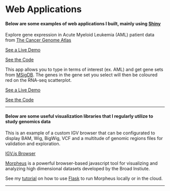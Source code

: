 # Web Applications

#### Below are some examples of web applications I built, mainly using [Shiny](https://shiny.rstudio.com/)

Explore gene expression in Acute Myeloid Leukemia (AML) patient data from [The Cancer Genome Atlas](https://www.cancer.gov/about-nci/organization/ccg/research/structural-genomics/tcga)

[See a Live Demo](https://mmingay2.shinyapps.io/tcga_aml/)

[See the Code](https://github.com/mmingay2/tcga_aml)

This app allows you to type in terms of interest (ex. AML) and get gene sets from [MSigDB](http://software.broadinstitute.org/gsea/msigdb/index.jsp). The genes in the gene set you select will then be coloured red on the RNA-seq scatterplot.

[See a Live Demo](https://mmingay2.shinyapps.io/RNA-seek/)

[See the Code](https://github.com/mmingay2/RNA-seek)

---

#### Below are some useful visualization libraries that I regularly utilize to study genomics data

This is an example of a custom IGV browser that can be configurated to display BAM, Wig, BigWig, VCF and a multitude of genomic regions files for validation and exploration.

[IGV.js Browser](http://mmingay.com/igvbrowser.html)

[Morpheus](https://software.broadinstitute.org/morpheus/) is a powerful browser-based javascript tool for visualizing and analyzing high dimensional datasets developed by the Broad Instiute. 

See my [tutorial](https://github.com/mmingay2/coloCancerBrowser) on how to use [Flask](https://palletsprojects.com/p/flask/) to run Morpheus locally or in the cloud. 


---

